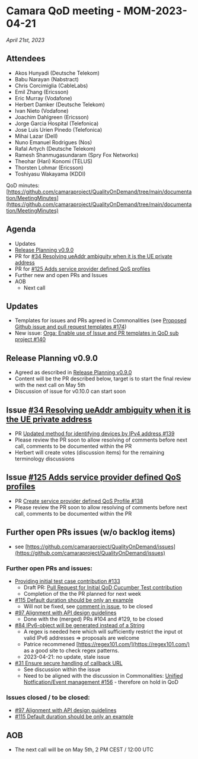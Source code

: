 # Camara QoD meeting - MOM-2023-04-21

*April 21st, 2023*

## Attendees

* Akos Hunyadi (Deutsche Telekom)
* Babu Narayan (Nabstract)
* Chris Corcimiglia (CableLabs)
* Emil Zhang (Ericsson)
* Eric Murray (Vodafone)
* Herbert Damker (Deutsche Telekom)
* Ivan Nieto (Vodafone)
* Joachim Dahlgreen (Ericsson)
* Jorge Garcia Hospital (Telefonica)
* Jose Luis Urien Pinedo (Telefonica)
* Mihai Lazar (Dell)
* Nuno Emanuel Rodrigues (Nos)
* Rafal Artych (Deutsche Telekom)
* Ramesh Shanmugasundaram (Spry Fox Networks)
* Theohar (Hari) Konomi (TELUS)
* Thorsten Lohmar (Ericsson)
* Toshiyasu Wakayama (KDDI)

QoD minutes: [https://github.com/camaraproject/QualityOnDemand/tree/main/documentation/MeetingMinutes](https://github.com/camaraproject/QualityOnDemand/tree/main/documentation/MeetingMinutes)

## Agenda

* Updates
* [Release Planning v0.9.0](https://github.com/camaraproject/QualityOnDemand/issues/136)
* PR for [#34 Resolving ueAddr ambiguity when it is the UE private address](https://github.com/camaraproject/QualityOnDemand/pull/34)
* PR for [#125 Adds service provider defined QoS profiles](https://github.com/camaraproject/QualityOnDemand/issues/125)
* Further new and open PRs and Issues
* AOB
  * Next call

## Updates
* Templates for issues and PRs agreed in Commonalities (see [Proposed Github issue and pull request templates #174](https://github.com/camaraproject/WorkingGroups/pull/174))
* New issue: [Orga: Enable use of Issue and PR templates in QoD sub project #140](https://github.com/camaraproject/QualityOnDemand/issues/140)

## Release Planning v0.9.0
* Agreed as described in [Release Planning v0.9.0](https://github.com/camaraproject/QualityOnDemand/issues/136)
* Content will be the PR described below, target is to start the final review with the next call on May 5th
* Discussion of issue for v0.10.0 can start soon

## Issue [#34 Resolving ueAddr ambiguity when it is the UE private address](https://github.com/camaraproject/QualityOnDemand/issues/34)
* PR [Updated method for identifying devices by IPv4 address #139](https://github.com/camaraproject/QualityOnDemand/pull/139)
* Please review the PR soon to allow resolving of comments before next call, comments to be documented within the PR
* Herbert will create votes (discussion items) for the remaining terminology discussions 

## Issue [#125 Adds service provider defined QoS profiles](https://github.com/camaraproject/QualityOnDemand/issues/125)
* PR [Create service provider defined QoS Profile #138](https://github.com/camaraproject/QualityOnDemand/pull/138)
* Please review the PR soon to allow resolving of comments before next call, comments to be documented within the PR

## Further open PRs issues (w/o backlog items)

* see [https://github.com/camaraproject/QualityOnDemand/issues](https://github.com/camaraproject/QualityOnDemand/issues)

### Further open PRs and issues:

* [Providing initial test case contribution #133](https://github.com/camaraproject/QualityOnDemand/issues/133)
  * Draft PR: [Pull Request for Initial QoD Cucumber Test contribution](https://github.com/camaraproject/QualityOnDemand/pull/134)
  * Completion of the the PR planned for next week
* [#115 Default duration should be only an example](https://github.com/camaraproject/QualityOnDemand/issues/115)
  * Will not be fixed, see [comment in issue](https://github.com/camaraproject/QualityOnDemand/issues/115#issuecomment-1515994592), to be closed
* [#97 Alignment with API design guidelines](https://github.com/camaraproject/QualityOnDemand/pull/97)
    * Done with the (merged) PRs #104 and #129, to be closed
* [#84 IPv6-object will be generated instead of a String](https://github.com/camaraproject/QualityOnDemand/pull/84)
    * A regex is needed here which will sufficiently restrict the input ot valid IPv6 addresses => proposals are welcome
    * Patrice recommened [https://regex101.com/](https://regex101.com/) as a good site to check regex patterns.
    * 2023-04-21: no update, stale issue
* [#31 Ensure secure handling of callback URL](https://github.com/camaraproject/QualityOnDemand/pull/31)
    * See discussion within the issue
    * Need to be aligned with the discussion in Commonalities: [Unified Notfication/Event management #156](https://github.com/camaraproject/WorkingGroups/issues/156) - therefore on hold in QoD

### Issues closed / to be closed:

* [#97 Alignment with API design guidelines](https://github.com/camaraproject/QualityOnDemand/issues/97)
* [#115 Default duration should be only an example](https://github.com/camaraproject/QualityOnDemand/issues/115)

## AOB

* The next call will be on May 5th, 2 PM CEST / 12:00 UTC
